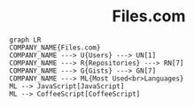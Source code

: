 <h1 align="center">Files.com</h1>

```mermaid
graph LR
COMPANY_NAME{Files.com}
COMPANY_NAME ---> U{Users} ---> UN[1]
COMPANY_NAME ---> R{Repositories} ---> RN[7]
COMPANY_NAME ---> G{Gists} ---> GN[7]
COMPANY_NAME ---> ML{Most Used<br>Languages}
ML --> JavaScript[JavaScript]
ML --> CoffeeScript[CoffeeScript]
```
